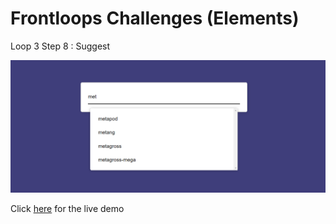 # Frontloops Challenges (Elements)

Loop 3 Step 8 : Suggest

![preview image](./design/preview.png "Click below for live demo")

Click [here](https://zathio.github.io/frontloops-challenges/elements-challenges/loop3-step8/) for the live demo